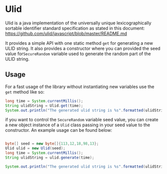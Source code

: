 # Ulid
Ulid is a java implementation of the universally unique lexicographically sortable identifier standard specification as stated in this document: https://github.com/ulid/javascript/blob/master/README.md

It provides a simple API with one static method `get` for generating a new ULID string. It also provides a constructor where you can provided the seed value for`SecureRandom` variable used to generate the random part of the ULID string.

## Usage
For a fast usage of the library without instantiating new variables use the `get` method like so:
```java
long time = System.currentMillis();
String ulidString = Ulid.get(time);
System.out.println("The generated ulid string is %s".formatted(ulidString));

```

if you want to control the `SecureRandom` variable seed value, you can create a new object instance of a `Ulid` class passing in your seed value to the constructor. An example usage can be found below:

```java

byte[] seed = new byte[]{113,12,18,98,13};
Ulid ulid = new Ulid(seed);
long time = System.currentMillis();
String ulidString = ulid.generate(time);

System.out.println("The generated ulid string is %s".formatted(ulidString));
```